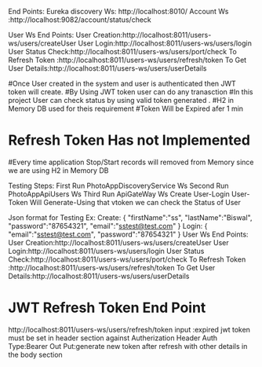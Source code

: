 End Points:
Eureka discovery Ws: http://localhost:8010/
Account Ws :http://localhost:9082/account/status/check



User Ws End Points:
User Creation:http://localhost:8011/users-ws/users/createUser
User Login:http://localhost:8011/users-ws/users/login 
User Status Check:http://localhost:8011/users-ws/users/port/check
To Refresh Token :http://localhost:8011/users-ws/users/refresh/token
To Get User Details:http://localhost:8011/users-ws/users/userDetails

#Once User created in the system and user is authenticated then JWT token will create.
#By Using JWT token user can do any tranasction 
#In this project User can check status by using valid token generated .
#H2 in Memory DB used for theis requirement
#Token Will be Expired afer 1 min
# Refresh Token Has not Implemented
#Every time application Stop/Start records will removed from Memory since we are using H2 in Memory DB

Testing Steps:
First Run PhotoAppDiscoveryService Ws
Second Run PhotoAppApiUsers Ws
Third Run ApiGateWay Ws
Create User-Login User-Token Will Generate-Using that vtoken we can check the Status of User

Json format for Testing
Ex:
Create:
{
"firstName":"ss",
"lastName":"Biswal",
"password":"87654321",
"email":"sstest@test.com"
}
Login:
{
"email":"sstest@test.com",
"password":"87654321"
}
User Ws End Points:
User Creation:http://localhost:8011/users-ws/users/createUser
User Login:http://localhost:8011/users-ws/users/login 
User Status Check:http://localhost:8011/users-ws/users/port/check
To Refresh Token :http://localhost:8011/users-ws/users/refresh/token
To Get User Details:http://localhost:8011/users-ws/users/userDetails
# JWT Refresh Token End Point
http://localhost:8011/users-ws/users/refresh/token
input :expired jwt token must be set in header section against  Autherization Header
Auth Type:Bearer
Out Put:generate new token after refresh with other details in the body section 
